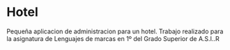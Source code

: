 # Hotel
Pequeña aplicacion de administracion para un hotel. Trabajo realizado para la asignatura de Lenguajes de marcas en 1º del Grado Superior de A.S.I..R

